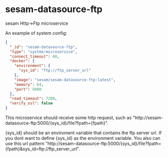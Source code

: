 # sesam-datasource-ftp
sesam Http->Ftp microservice

An example of system config: 

```json
{
  "_id": "sesam-datasource-ftp",
  "type": "system:microservice",
  "connect_timeout": 60,
  "docker": {
    "environment": {
      "sys_id": "ftp://ftp_server_url"
    },
    "image": "sesam/sesam-datasource-ftp:latest",
    "memory": 64,
    "port": 5000
  },
  "read_timeout": 7200,
  "verify_ssl": false
}
```

This microservice should receive some http request,
such as "http://sesam-datasource-ftp:5000/{sys_id}/file?fpath={fpath}".

{sys_id} should be an enviroment variable that contains the ftp server url. 
If you dont want to define {sys_id} as the environment variable. 
You also can use this url pattern "http://sesam-datasource-ftp:5000/{sys_id}/file?fpath={fpath}&sys_id=ftp://ftp_server_url".


